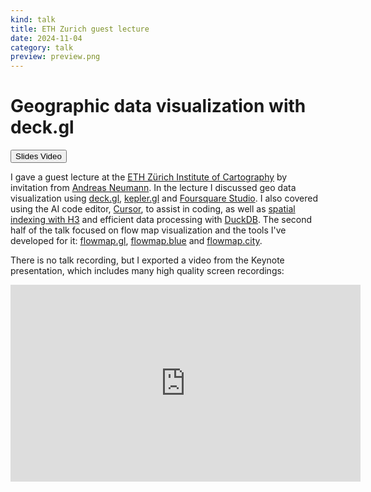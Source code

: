 ```yaml
---
kind: talk
title: ETH Zurich guest lecture
date: 2024-11-04
category: talk
preview: preview.png
---
```


# Geographic data visualization with deck.gl

<button  variant=outline href="https://youtu.be/G58beQZlMxg">Slides Video</button>


I gave a guest lecture at the [ETH Zürich Institute of Cartography](https://ikg.ethz.ch/en/) by invitation from [Andreas Neumann](https://www.linkedin.com/in/andreas-neumann-a10114277/).  In the lecture I discussed geo data visualization using [deck.gl](https://deck.gl), [kepler.gl](https://kepler.gl) and [Foursquare Studio](/p/fsq-studio). I also covered using the AI code editor, [Cursor](https://cursor.com), to assist in coding, as well as [spatial indexing with H3](https://h3geo.org/) and efficient data processing with [DuckDB](https://duckdb.org). The second half of the talk focused on flow map visualization and the tools I've developed for it: [flowmap.gl](/p/flowmap.gl), [flowmap.blue](/p/flowmap.blue) and [flowmap.city](/p/flowmap-city). 

There is no talk recording, but I exported a video from the Keynote presentation, which includes many high quality screen recordings:
<iframe width="560" height="315" src="https://www.youtube.com/embed/G58beQZlMxg?si=GGvF3uRfBr4ecEX9" title="YouTube video player" frameborder="0" allow="accelerometer; autoplay; clipboard-write; encrypted-media; gyroscope; picture-in-picture; web-share" referrerpolicy="strict-origin-when-cross-origin" allowfullscreen></iframe>

